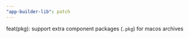 ```yaml
---
"app-builder-lib": patch
---
```


feat(pkg): support extra component packages (`.pkg`) for macos archives
